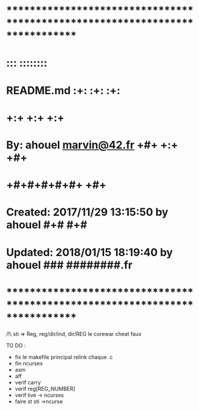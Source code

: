 # **************************************************************************** #
#                                                                              #
#                                                         :::      ::::::::    #
#    README.md                                          :+:      :+:    :+:    #
#                                                     +:+ +:+         +:+      #
#    By: ahouel <marvin@42.fr>                      +#+  +:+       +#+         #
#                                                 +#+#+#+#+#+   +#+            #
#    Created: 2017/11/29 13:15:50 by ahouel            #+#    #+#              #
#    Updated: 2018/01/15 18:19:40 by ahouel           ###   ########.fr        #
#                                                                              #
# **************************************************************************** #

/!\ sti => Reg, reg/dir/ind, dir/REG
le corewar cheat faux


TO DO :

- fix le makefile principal relink chaque .c
- fin ncurses
- asm
- aff
- verif carry
- verif reg[REG_NUMBER]
- verif live -> ncurses
- faire st sti ->ncurse
